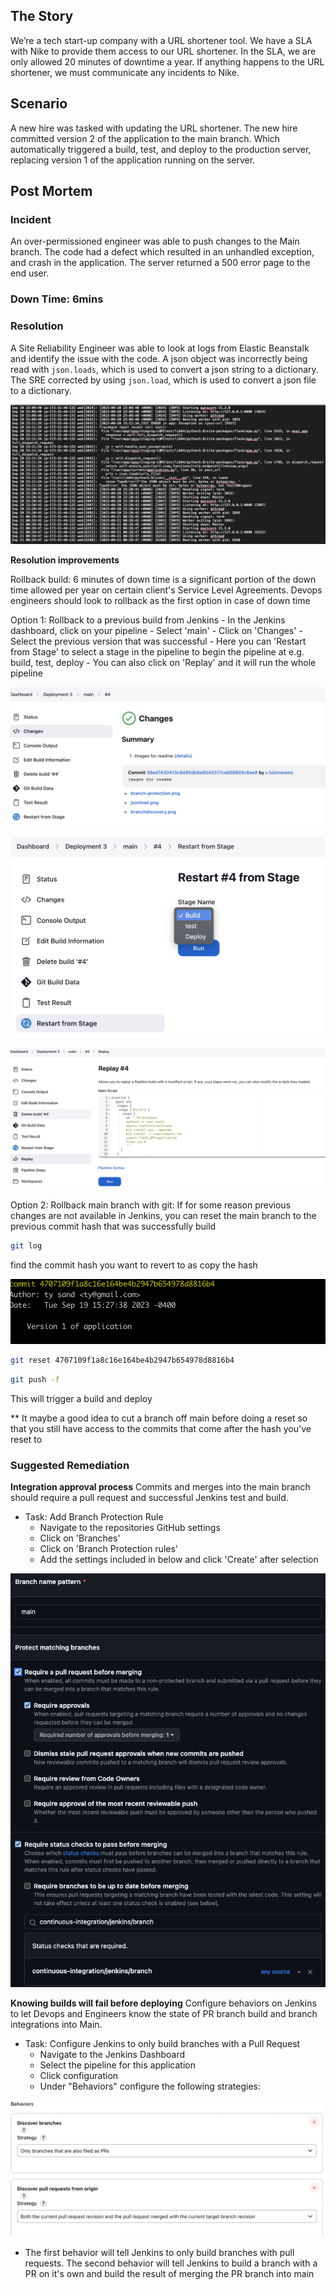 The Story
---------

We’re a tech start-up company with a URL shortener tool. We have a SLA with Nike to provide them access to our URL shortener. In the SLA, we are only allowed 20 minutes of downtime a year. If anything happens to the URL shortener, we must communicate any incidents to Nike.

Scenario
--------

A new hire was tasked with updating the URL shortener. The new hire committed version 2 of the application to the main branch. Which automatically triggered a build, test, and deploy to the production server, replacing version 1 of the application running on the server.

## Post Mortem

### Incident

An over-permissioned engineer was able to push changes to the Main branch. The code had a defect which resulted in an unhandled exception, and crash in the application. The server returned a 500 error page to the end user.

### Down Time: 6mins

### Resolution

A Site Reliability Engineer was able to look at logs from Elastic Beanstalk and identify the issue with the code. A json object was incorrectly being read with ``json.loads``, which is used to convert a json string to a dictionary. The SRE corrected by using ``json.load``, which is used to convert a json file to a dictionary.

![error](jsonload.png)

**Resolution improvements**

Rollback build:
6 minutes of down time is a significant portion of the down time allowed per year on certain client's Service Level Agreements. Devops engineers should look to rollback as the first option in case of down time

Option 1: Rollback to a previous build from Jenkins
    - In the Jenkins dashboard, click on your pipeline
    - Select 'main'
    - Click on 'Changes'
    - Select the previous version that was successful
    - Here you can 'Restart from Stage' to select a stage in the pipeline to begin the pipeline at e.g. build, test, deploy
    - You can also click on 'Replay' and it will run the whole pipeline

![changes](changes.png)

![stage](restartstage.png)

![stage](replay.png)

Option 2: Rollback main branch with git:
If for some reason previous changes are not available in Jenkins, you can reset the main branch to the previous commit hash that was successfully build

```bash
git log
```

find the commit hash you want to revert to as copy the hash

![hash](workinghash.png)

```bash
git reset 4707109f1a8c16e164be4b2947b654978d8816b4
```

```bash
git push -f 
```

This will trigger a build and deploy

** It maybe a good idea to cut a branch off main before doing a reset so that you still have access to the commits that come after the hash you've reset to

### Suggested Remediation

**Integration approval process**
Commits and merges into the main branch should require a pull request and successful Jenkins test and build.

- Task: Add Branch Protection Rule
  - Navigate to the repositories GitHub settings
  - Click on 'Branches'
  - Click on 'Branch Protection rules'
  - Add the settings included in below and click 'Create' after selection

![branch-protection](branch-protection.png)

**Knowing builds will fail before deploying**
Configure behaviors on Jenkins to let Devops and Engineers know the state of PR branch build and branch integrations into Main.

- Task: Configure Jenkins to only build branches with a Pull Request
  - Navigate to the Jenkins Dashboard
  - Select the pipeline for this application
  - Click configuration
  - Under "Behaviors" configure the following strategies:

![jenkins-branch-discovery](branchdiscovery.png)

- The first behavior will tell Jenkins to only build branches with pull requests. The second behavior will tell Jenkins to build a branch with a PR on it's own and build the result of merging the PR branch into main
